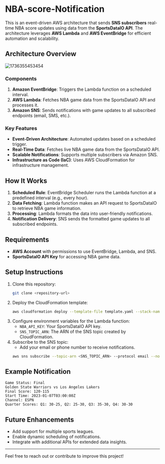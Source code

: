 # NBA-score-Notification

This is an event-driven AWS architecture that sends **SNS subscribers** real-time NBA score updates using data from the **SportsDataIO API**. The architecture leverages **AWS Lambda** and **AWS EventBridge** for efficient automation and scalability.

## Architecture Overview

![1736355453454](https://github.com/user-attachments/assets/b0ff4f96-e4c1-4147-8ec1-e489d37b184b)


### Components
1. **Amazon EventBridge**: Triggers the Lambda function on a scheduled interval.
2. **AWS Lambda**: Fetches NBA game data from the SportsDataIO API and processes it.
3. **Amazon SNS**: Sends notifications with game updates to all subscribed endpoints (email, SMS, etc.).

### Key Features
- **Event-Driven Architecture**: Automated updates based on a scheduled trigger.
- **Real-Time Data**: Fetches live NBA game data from the SportsDataIO API.
- **Scalable Notifications**: Supports multiple subscribers via Amazon SNS.
- **Infrastructure as Code (IaC)**: Uses AWS CloudFormation for infrastructure management.

## How It Works
1. **Scheduled Rule**: EventBridge Scheduler runs the Lambda function at a predefined interval (e.g., every hour).
2. **Data Fetching**: Lambda function makes an API request to SportsDataIO to retrieve NBA game information.
3. **Processing**: Lambda formats the data into user-friendly notifications.
4. **Notification Delivery**: SNS sends the formatted game updates to all subscribed endpoints.

## Requirements
- **AWS Account** with permissions to use EventBridge, Lambda, and SNS.
- **SportsDataIO API Key** for accessing NBA game data.

## Setup Instructions
1. Clone this repository:
   ```bash
   git clone <repository-url>
   ```
2. Deploy the CloudFormation template:
   ```bash
   aws cloudformation deploy --template-file template.yaml --stack-name NBA-Score-Notification
   ```
3. Configure environment variables for the Lambda function:
   - `NBA_API_KEY`: Your SportsDataIO API key.
   - `SNS_TOPIC_ARN`: The ARN of the SNS topic created by CloudFormation.
4. Subscribe to the SNS topic:
   - Add your email or phone number to receive notifications.
   ```bash
   aws sns subscribe --topic-arn <SNS_TOPIC_ARN> --protocol email --notification-endpoint <your-email>
   ```

## Example Notification
```text
Game Status: Final
Golden State Warriors vs Los Angeles Lakers
Final Score: 120-115
Start Time: 2023-01-07T03:00:00Z
Channel: ESPN
Quarter Scores: Q1: 30-25, Q2: 25-30, Q3: 35-30, Q4: 30-30
```

## Future Enhancements
- Add support for multiple sports leagues.
- Enable dynamic scheduling of notifications.
- Integrate with additional APIs for extended data insights.

---

Feel free to reach out or contribute to improve this project!
